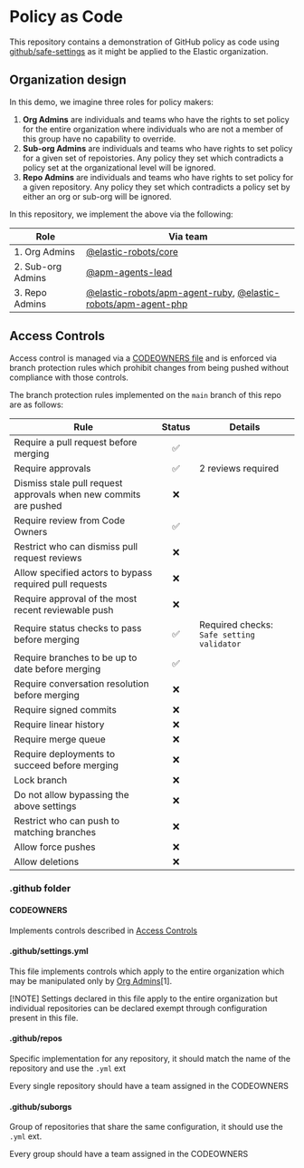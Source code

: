# Policy as Code

This repository contains a demonstration of GitHub policy as code using [github/safe-settings](https://github.com/github/safe-settings)
as it might be applied to the Elastic organization.


## Organization design

In this demo, we imagine three roles for policy makers:

1. **Org Admins** are individuals and teams who have the rights to set policy for the entire organization where individuals
who are not a member of this group have no capability to override.
2. **Sub-org Admins** are individuals and teams who have rights to set policy for a given set of repoistories. Any policy they
set which contradicts a policy set at the organizational level will be ignored.
3. **Repo Admins** are individuals and teams who have rights to set policy for a given repository. Any policy they set which
contradicts a policy set by either an org or sub-org will be ignored.

In this repository, we implement the above via the following:

|Role|Via team|
|----|--------|
|1. Org Admins|[@elastic-robots/core](https://github.com/orgs/elastic-robots/teams/core)|
|2. Sub-org Admins|[@apm-agents-lead](https://github.com/orgs/elastic-robots/teams/apm-agents-lead)|
|3. Repo Admins|[@elastic-robots/apm-agent-ruby](https://github.com/orgs/elastic-robots/teams/apm-agent-ruby), [@elastic-robots/apm-agent-php](https://github.com/orgs/elastic-robots/teams/apm-agent-php)|


## Access Controls

Access control is managed via a [CODEOWNERS file](.github/CODEOWNERS) and is enforced via branch protection
rules which prohibit changes from being pushed without compliance with those controls.

The branch protection rules implemented on the `main` branch of this repo are as follows:

|Rule|Status|Details|
|----|:----:|-------|
|Require a pull request before merging |✅||
|Require approvals|✅|2 reviews required|
|Dismiss stale pull request approvals when new commits are pushed|❌||
|Require review from Code Owners|✅||
|Restrict who can dismiss pull request reviews |❌||
|Allow specified actors to bypass required pull requests |❌||
|Require approval of the most recent reviewable push|❌||
|Require status checks to pass before merging|✅|Required checks: `Safe setting validator`|
|Require branches to be up to date before merging|✅||
|Require conversation resolution before merging |❌||
|Require signed commits |❌||
|Require linear history |❌||
|Require merge queue |❌||
|Require deployments to succeed before merging |❌||
|Lock branch|❌||
|Do not allow bypassing the above settings |❌||
|Restrict who can push to matching branches |❌||
|Allow force pushes|❌||
|Allow deletions |❌||

### .github folder

#### CODEOWNERS

Implements controls described in [Access Controls](#Access-Controls)

#### .github/settings.yml

This file implements controls which apply to the entire organization which may be manipulated only by [Org Admins](#organization-design)[1].

[!NOTE]
Settings declared in this file apply to the entire organization but individual repositories can be declared exempt through configuration present in this file.

#### .github/repos

Specific implementation for any repository, it should match the name of the repository and use the `.yml` ext

Every single repository should have a team assigned in the CODEOWNERS

#### .github/suborgs

Group of repositories that share the same configuration, it should use the `.yml` ext.

Every group should have a team assigned in the CODEOWNERS
